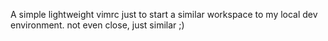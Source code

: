 A simple lightweight vimrc just to start a similar workspace to my local dev environment. not even close, just similar ;)
